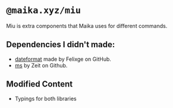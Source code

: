 # `@maika.xyz/miu`
Miu is extra components that Maika uses for different commands.

## Dependencies I didn't made:
- [dateformat](https://github.com/felixge/node-dateformat) made by Felixge on GitHub.
- [ms](https://github.com/zeit/ms) by Zeit on Github.

## Modified Content
- Typings for both libraries